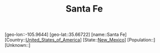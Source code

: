 ﻿---
title: "Santa Fe"
location: [35.66722,-105.9644]
type: City
tags:
- geo/City


SpocWebEntityId: 36099
isDeleted: false
confidential: public

---
[geo-lon::-105.9644]
[geo-lat::35.66722]
[name::Santa Fe]
[Country::[United_States_of_America](North-America/United_States_of_America.md)]
[State::[New_Mexico](North-America/United_States_of_America/New_Mexico.md)]
[Population::]
[Unknown::]


